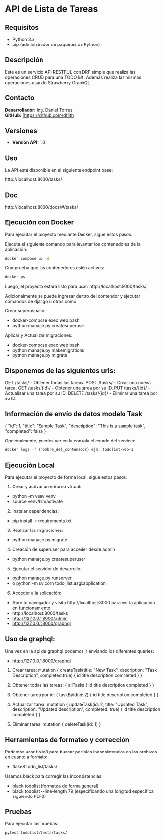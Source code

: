 # API de Lista de Tareas

## Requisitos

- Python 3.x
- pip (administrador de paquetes de Python)

## Descripción

Este es un servicio API RESTFUL con DRF simple que realiza las operaciones CRUD para una TODO list.
Además realiza las mismas operaciones usando Strawberry GraphQL

## Contacto

**Desarrollador:** Ing. Daniel Torres  
**GitHub:** [https://github.com/dfilth

## Versiones

- **Versión API:** 1.0

## Uso

La API está disponible en el siguiente endpoint base:

http://localhost:8000/tasks/

## Doc

http://localhost:8000/docs/#/tasks/

## Ejecución con Docker

Para ejecutar el proyecto mediante Docker, sigue estos pasos:

Ejecuta el siguiente comando para levantar los contenedores de la aplicación:

```bash
docker compose up -d
```

Comprueba que los contenedores estén activos:

```bash
docker ps
```

Luego, el proyecto estará listo para usar:
http://localhost:8000/tasks/

Adicionalmente se puede ingresar dentro del contendor y ejecutar comandos de django u otros como:

Crear superusuario:
- docker-compose exec web bash
- python manage.py createsuperuser

Aplicar y Actualizar migraciones:
- docker-compose exec web bash
- python manage.py makemigrations
- python manage.py migrate

## Disponemos de las siguientes urls:

GET /tasks/ - Obtener todas las tareas.
POST /tasks/ - Crear una nueva tarea.
GET /tasks/{id}/ - Obtener una tarea por su ID.
PUT /tasks/{id}/ - Actualizar una tarea por su ID.
DELETE /tasks/{id}/ - Eliminar una tarea por su ID.

## Información de envío de datos modelo Task

{
"id": 1,
"title": "Sample Task",
"description": "This is a sample task",
"completed": false
}

Opcionalmente, puedes ver en la consola el estado del servicio:

```bash
docker logs -f {nombre_del_contenedor} ejm: todolist-web-1
```

## Ejecución Local

Para ejecutar el proyecto de forma local, sigue estos pasos:

1. Crear y activar un entorno virtual:

- python -m venv venv
- source venv/bin/activate

2. Instalar dependencias:

- pip install -r requirements.txt

3. Realizar las migraciones:

- python manage.py migrate

4. Creación de superuser para acceder desde admin

- python manage.py createsuperuser

5. Ejecutar el servidor de desarrollo:

- python manage.py runserver
- o python -m uvicorn todo_list.asgi:application

6. Acceder a la aplicación:

- Abre tu navegador y visita http://localhost:8000 para ver la aplicación en funcionamiento.
- http://localhost:8000/tasks
- http://127.0.0.1:8000/admin
- http://127.0.0.1:8000/graphql

## Uso de graphql:

Una vez en la api de graphql podemos ir enviando los diferentes queries:
- http://127.0.0.1:8000/graphql

1. Crear tarea:
   mutation {
   createTask(title: "New Task", description: "Task Description", completed:true) {
   id
   title
   description
   completed
   }
   }
2. Obtener todas las tareas:
   {
   allTasks {
   id
   title
   description
   completed
   }
   }

3. Obtener tarea por id:
   {
   taskById(id: 2) {
   id
   title
   description
   completed
   }
   }

4. Actualizar tarea:
   mutation {
   updateTask(id: 2, title: "Updated Task", description: "Updated description", completed: true) {
   id
   title
   description
   completed
   }
   }

5. Eliminar tarea:
   mutation {
   deleteTask(id: 1)
   }

## Herramientas de formateo y corrección

Podemos usar flake8 para buscar posibles inconsistencias en los archivos en cuanto a formato:

- flake8 todo_list/tasks/

Usamos black para corregir las inconsistencias:

- black todolist (formatea de forma general)
- black todolist --line-length 79 (especificando una longitud específica siguiendo PEP8)

## Pruebas

Para ejecutar las pruebas:

```bash
pytest todolist/tests/tasks/
```